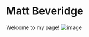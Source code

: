 # **Matt Beveridge**
Welcome to my page!
![image](https://www.pexels.com/photo/nature-summer-purple-yellow-36753/)
